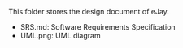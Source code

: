 This folder stores the design document of eJay.

- SRS.md: Software Requirements Specification
- UML.png: UML diagram
